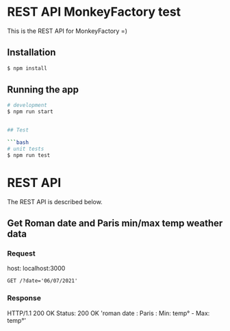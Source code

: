 # REST API MonkeyFactory test
This is the REST API for MonkeyFactory =)

## Installation

```bash
$ npm install
```

## Running the app

```bash
# development
$ npm run start


## Test

```bash
# unit tests
$ npm run test
```

# REST API

The REST API is described below.

## Get Roman date and Paris min/max temp weather data

### Request
host: localhost:3000

`GET /?date='06/07/2021'`

### Response
  HTTP/1.1 200 OK
  Status: 200 OK
   'roman date : Paris : Min: temp° -  Max: temp°'

